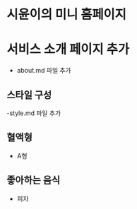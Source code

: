 # 시윤이의 미니 홈페이지

# 서비스 소개 페이지 추가

- about.md 파일 추가

## 스타일 구성

-style.md 파일 추가

## 혈액형

- A형

## 좋아하는 음식

- 피자
